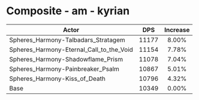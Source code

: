 # Composite - am - kyrian
| Actor | DPS | Increase |
|---|:---:|:---:|
|Spheres_Harmony-Talbadars_Stratagem|11177|8.00%|
|Spheres_Harmony-Eternal_Call_to_the_Void|11154|7.78%|
|Spheres_Harmony-Shadowflame_Prism|11078|7.04%|
|Spheres_Harmony-Painbreaker_Psalm|10867|5.01%|
|Spheres_Harmony-Kiss_of_Death|10796|4.32%|
|Base|10349|0.00%|
